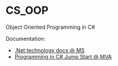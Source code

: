 # CS_OOP
Object Oriented Programming in C#

Documentation:
* [.Net technology docs @ MS](https://docs.microsoft.com/pl-pl/dotnet/) 
* [Programming in C# Jump Start @ MVA](https://mva.microsoft.com/en-US/training-courses/programming-in-c-jump-start-14254)
